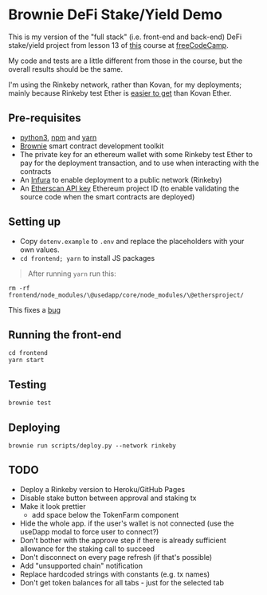 # Brownie DeFi Stake/Yield Demo

This is my version of the "full stack" (i.e. front-end and back-end) DeFi stake/yield project from lesson 13 of [this](https://www.freecodecamp.org/news/learn-solidity-blockchain-and-smart-contracts-in-a-free/) course at [freeCodeCamp](https://www.freecodecamp.org).

My code and tests are a little different from those in the course, but the overall results should be the same.

I'm using the Rinkeby network, rather than Kovan, for my deployments; mainly because Rinkeby test Ether is [easier to get](https://faucet.rinkeby.io/) than Kovan Ether.

## Pre-requisites

- [python3](https://www.python.org/), [npm](https://nodejs.org/en/knowledge/getting-started/npm/what-is-npm/) and [yarn](https://yarnpkg.com/)
- [Brownie](https://github.com/eth-brownie/brownie#brownie) smart contract development toolkit
- The private key for an ethereum wallet with some Rinkeby test Ether to pay for the deployment transaction, and to use when interacting with the contracts
- An [Infura](https://infura.io/) to enable deployment to a public network (Rinkeby)
- An [Etherscan API key](https://etherscan.io/myapikey) Ethereum project ID (to enable validating the source code when the smart contracts are deployed)

## Setting up

- Copy `dotenv.example` to `.env` and replace the placeholders with your own values.
- `cd frontend; yarn` to install JS packages

> After running `yarn` run this:

```
rm -rf frontend/node_modules/\@usedapp/core/node_modules/\@ethersproject/
```

This fixes a [bug](https://github.com/TrueFiEng/useDApp/issues/263#issuecomment-961158657)

## Running the front-end

```
cd frontend
yarn start
```

## Testing

`brownie test`

## Deploying

`brownie run scripts/deploy.py --network rinkeby`

## TODO

- Deploy a Rinkeby version to Heroku/GitHub Pages
- Disable stake button between approval and staking tx
- Make it look prettier
  - add space below the TokenFarm component
- Hide the whole app. if the user's wallet is not connected (use the useDapp modal to force user to connect?)
- Don't bother with the approve step if there is already sufficient allowance for the staking call to succeed
- Don't disconnect on every page refresh (if that's possible)
- Add "unsupported chain" notification
- Replace hardcoded strings with constants (e.g. tx names)
- Don't get token balances for all tabs - just for the selected tab

